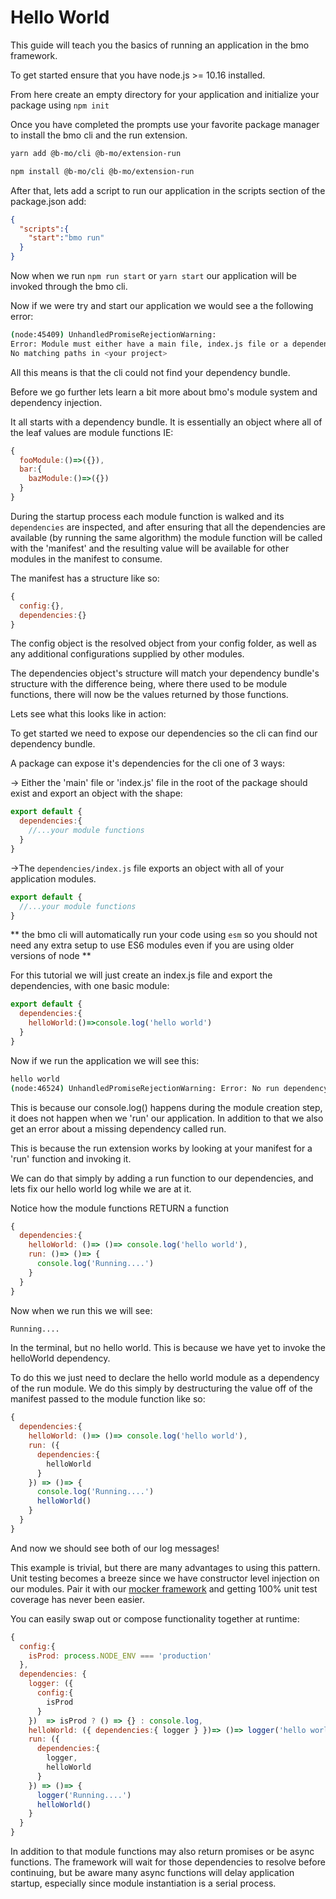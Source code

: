 # Hello World

This guide will teach you the basics of running an application in the bmo framework.

To get started ensure that you have node.js >= 10.16 installed.

From here create an empty directory for your application and initialize your package using `npm init`

Once you have completed the prompts use your favorite package manager to install the bmo cli and the run extension.

```sh
yarn add @b-mo/cli @b-mo/extension-run
```

```sh
npm install @b-mo/cli @b-mo/extension-run
```

After that, lets add a script to run our application in the scripts section of the package.json add:

```json
{
  "scripts":{
    "start":"bmo run"
  }
}
```

Now when we run `npm run start` or `yarn start` our application will be invoked through the bmo cli.

Now if we were try and start our application we would see a the following error:

```sh
(node:45409) UnhandledPromiseRejectionWarning:
Error: Module must either have a main file, index.js file or a dependencies/index.js file.
No matching paths in <your project>
```

All this means is that the cli could not find your dependency bundle.

Before we go further lets learn a bit more about bmo's module system and dependency injection.

It all starts with a dependency bundle. It is essentially an object where all of the leaf values are module functions IE:

```js
{
  fooModule:()=>({}),
  bar:{
    bazModule:()=>({})
  }
}
```
During the startup process each module function is walked and its `dependencies` are inspected, and after
ensuring that all the dependencies are available (by running the same algorithm) the module function will be called with the 'manifest'
and the resulting value will be available for other modules in the manifest to consume.

The manifest has a structure like so:

```js
{
  config:{},
  dependencies:{}
}
```

The config object is the resolved object from your config folder, as well as any additional configurations supplied by other modules.

The dependencies object's structure will match your dependency bundle's structure with the difference being,
where there used to be module functions, there will now be the values returned by those functions.

Lets see what this looks like in action:

To get started we need to expose our dependencies so the cli can find our dependency bundle.

A package can expose it's dependencies for the cli one of 3 ways:

-> Either the 'main' file or 'index.js' file in the root of the package should exist and export an object with the shape:

```js
export default {
  dependencies:{
    //...your module functions
  }
}
```

->The `dependencies/index.js` file exports an object with all of your application modules.

```js
export default {
  //...your module functions
}
```

** the bmo cli will automatically run your code using `esm` so you should not need any extra setup to use ES6 modules even if you
are using older versions of node **

For this tutorial we will just create an index.js file and export the dependencies, with one
 basic module:

```js
export default {
  dependencies:{
    helloWorld:()=>console.log('hello world')
  }
}
```

Now if we run the application we will see this:

```sh
hello world
(node:46524) UnhandledPromiseRejectionWarning: Error: No run dependency found. Please add one to your bundle!
```

This is because our console.log() happens during the module creation step, it does not happen when we 'run' our application.
In addition to that we also get an error about a missing dependency called run.

This is because the run extension works by looking at your manifest for a 'run' function and invoking it.

We can do that simply by adding a run function to our dependencies, and lets fix our hello world log while we are at it.

Notice how the module functions RETURN a function


```js
{
  dependencies:{
    helloWorld: ()=> ()=> console.log('hello world'),
    run: ()=> ()=> {
      console.log('Running....')
    }
  }
}

```

Now when we run this we will see:

```sh
Running....
```

In the terminal, but no hello world. This is because we have yet to invoke the helloWorld dependency.

To do this we just need to declare the hello world module as a dependency of the run module. We do this simply
by destructuring the value off of the manifest passed to the module function like so:

```js
{
  dependencies:{
    helloWorld: ()=> ()=> console.log('hello world'),
    run: ({
      dependencies:{
        helloWorld
      }
    }) => ()=> {
      console.log('Running....')
      helloWorld()
    }
  }
}
```

And now we should see both of our log messages!

This example is trivial, but there are many advantages to using this pattern.
Unit testing becomes a breeze since we have constructor level injection on our modules.
Pair it with our [mocker framework](/packages/mocker) and getting 100% unit test coverage has never been easier.

You can easily swap out or compose functionality together at runtime:

```js
{
  config:{
    isProd: process.NODE_ENV === 'production'
  },
  dependencies: {
    logger: ({
      config:{
        isProd
      }
    })  => isProd ? () => {} : console.log,
    helloWorld: ({ dependencies:{ logger } })=> ()=> logger('hello world'),
    run: ({
      dependencies:{
        logger,
        helloWorld
      }
    }) => ()=> {
      logger('Running....')
      helloWorld()
    }
  }
}
```

In addition to that module functions may also return promises or be async functions.
The framework will wait for those dependencies to resolve before continuing,
but be aware many async functions will delay application startup, especially since module instantiation is a serial process.
